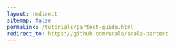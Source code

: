 ```yaml
---
layout: redirect
sitemap: false
permalink: /tutorials/partest-guide.html
redirect_to: https://github.com/scala/scala-partest
---
```

